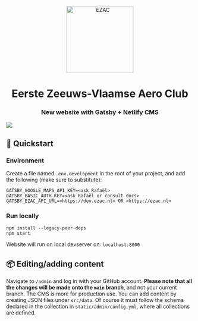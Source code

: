 <p align="center">
  <a href="https://fastidious-wisp-aa687c.netlify.app/">
    <img alt="EZAC" src="https://fastidious-wisp-aa687c.netlify.app/static/EZAC_logo-8bf28ce4b2a291307415ff87b34d0a04.svg" width="180" />
  </a>
</p>
<h1 align="center">
  Eerste Zeeuws-Vlaamse Aero Club
</h1>

<h3 align="center">
  New website with Gatsby + Netlify CMS
</h3>

<a style="margin: 0 10px;" href="https://app.netlify.com/sites/fastidious-wisp-aa687c/deploys"><img style="display: block; margin: 0 auto;" src="https://api.netlify.com/api/v1/badges/dfad0988-378a-4a9d-be93-bef1897514cc/deploy-status" /></a>

## 🚀 Quickstart

### Environment

Create a file named `.env.development` in the root of your project, and add the following (make sure to substitute):

```
GATSBY_GOOGLE_MAPS_API_KEY=<ask Rafaël>
GATSBY_BASIC_AUTH_KEY=<ask Rafaël or consult docs>
GATSBY_EZAC_API_URL=<https://dev.ezac.nl> OR <https://ezac.nl>
```

### Run locally
```
npm install --legacy-peer-deps
npm start
```

Website will run on local devserver on: `localhost:8000`

## 📦 Editing/adding content

Navigate to `/admin` and log in with your GitHub account. **Please note that all the changes will be made onto the `main` branch**, and not your current branch. The CMS is more for production use. You can add content by creating JSON files under `src/data`. Of course it must follow the schema declared in the collection in `static/admin/config.yml`, where all collections are defined.
